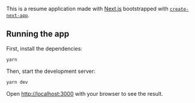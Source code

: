 This is a resume application made with [Next.js](https://nextjs.org/) bootstrapped with [`create-next-app`](https://github.com/vercel/next.js/tree/canary/packages/create-next-app).

## Running the app

First, install the dependencies:

```bash
yarn
```

Then, start the development server:

```bash
yarn dev
```

Open [http://localhost:3000](http://localhost:3000) with your browser to see the result.
